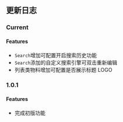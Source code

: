 ## 更新日志

### Current

#### Features

- `Search`增加可配置开启搜索历史功能
- `Search`添加的自定义搜索引擎可双击重新编辑
- 列表类物料增加可配置是否展示标题 LOGO

### 1.0.1

#### Features

- 完成初版功能
